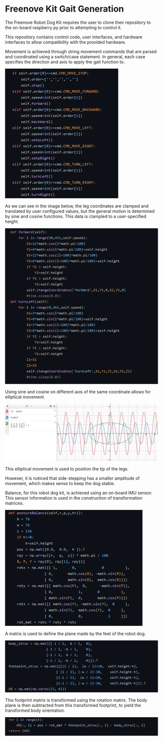 # Freenove Kit Gait Generation

The Freenove Robot Dog Kit requires the user to clone their repository to the on-board raspberry py prior to attempting to control it.

This repository contains control code, user interfaces, and hardware interfaces to allow compatibility with the provided hardware.

Movement is achieved through string movement commands that are parsed and coordinated using a switch/case statement. In general, each case specifies the direction and axis to apply the gait function to.

![](<../.gitbook/assets/image (1) (1).png>)

As we can see in the image below, the leg coordinates are clamped and translated by user configured values, but the general motion is determined by sine and cosine functions. This data is clampled to a user-specified height.

![](<../.gitbook/assets/image (2).png>)

Using sine and cosine on different axis of the same coordinate allows for elliptical movement.

![](<../.gitbook/assets/image (2) (1).png>)

This elliptical movement is used to position the tip of the legs.

However, it is noticed that side-stepping has a smaller amplitude of movement, which makes sense to keep the dog stable.

Balance, for this robot dog kit, is achieved using an on-board IMU sensor. This sensor information is used in the construction of transformation matrices.

![](<../.gitbook/assets/image (4) (1).png>)

A matrix is used to define the plane made by the feet of the robot dog.&#x20;

![](<../.gitbook/assets/image (3) (1).png>)

This footprint matrix is transformed using the rotation matrix. The body plane is then subtracted from this transformed footprint, to yield the transformed body orientation.&#x20;

![](<../.gitbook/assets/image (2) (2).png>)
